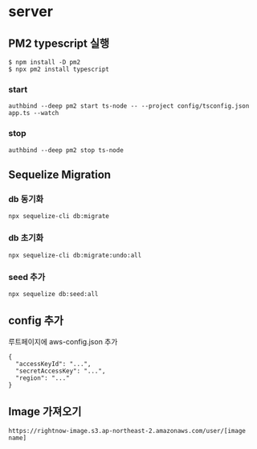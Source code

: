 # server

## PM2 typescript 실행

```
$ npm install -D pm2
$ npx pm2 install typescript
```

### start

```
authbind --deep pm2 start ts-node -- --project config/tsconfig.json app.ts --watch
```

### stop

```
authbind --deep pm2 stop ts-node
```

## Sequelize Migration

### db 동기화

```
npx sequelize-cli db:migrate
```

### db 초기화

```
npx sequelize-cli db:migrate:undo:all
```

### seed 추가

```
npx sequelize db:seed:all
```

## config 추가

루트페이지에 aws-config.json 추가

```
{
  "accessKeyId": "...",
  "secretAccessKey": "...",
  "region": "..."
}

```

## Image 가져오기

```
https://rightnow-image.s3.ap-northeast-2.amazonaws.com/user/[image name]
```
